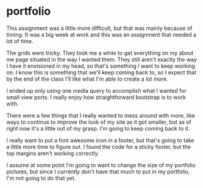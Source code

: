 # portfolio

This assignment was a little more difficult, but that was mainly because of timing. It was a big week at work and this was an assignment that needed a lot of time. 

The grids were tricky. They took me a while to get everything on my about me page situated in the way I wanted them. They still aren't exactly the way I have it envisioned in my head, so that's something I want to keep working on. I know this is something that we'll keep coming back to, so I expect that by the end of the class I'll like what I'm able to create a lot more. 

I ended up only using one media query to accomplish what I wanted for small view ports. I really enjoy how straightforward bootstrap is to work with. 

There were a few things that I really wanted to mess around with more, like ways to continue to improve the look of my site as it got smaller, but as of right now it's a little out of my grasp. I'm going to keep coming back to it. 

I really want to put a font awesome icon in a footer, but that's going to take a little more time to figure out. I found the code for a sticky footer, but the top margins aren't working correctly. 

I assume at some point I'm going to want to change the size of my portfolio pictures, but since I currently don't have that much to put in my portfolio, I'm not going to do that yet. 

